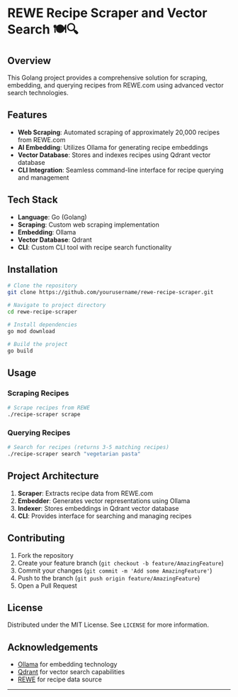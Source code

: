 # REWE Recipe Scraper and Vector Search 🍽️🔍

## Overview

This Golang project provides a comprehensive solution for scraping, embedding, and querying recipes from REWE.com using advanced vector search technologies.

## Features

- **Web Scraping**: Automated scraping of approximately 20,000 recipes from REWE.com
- **AI Embedding**: Utilizes Ollama for generating recipe embeddings
- **Vector Database**: Stores and indexes recipes using Qdrant vector database
- **CLI Integration**: Seamless command-line interface for recipe querying and management

## Tech Stack

- **Language**: Go (Golang)
- **Scraping**: Custom web scraping implementation
- **Embedding**: Ollama 
- **Vector Database**: Qdrant
- **CLI**: Custom CLI tool with recipe search functionality

## Installation

```bash
# Clone the repository
git clone https://github.com/yourusername/rewe-recipe-scraper.git

# Navigate to project directory
cd rewe-recipe-scraper

# Install dependencies
go mod download

# Build the project
go build
```

## Usage

### Scraping Recipes
```bash
# Scrape recipes from REWE
./recipe-scraper scrape
```

### Querying Recipes
```bash
# Search for recipes (returns 3-5 matching recipes)
./recipe-scraper search "vegetarian pasta"
```

## Project Architecture

1. **Scraper**: Extracts recipe data from REWE.com
2. **Embedder**: Generates vector representations using Ollama
3. **Indexer**: Stores embeddings in Qdrant vector database
4. **CLI**: Provides interface for searching and managing recipes

## Contributing

1. Fork the repository
2. Create your feature branch (`git checkout -b feature/AmazingFeature`)
3. Commit your changes (`git commit -m 'Add some AmazingFeature'`)
4. Push to the branch (`git push origin feature/AmazingFeature`)
5. Open a Pull Request

## License

Distributed under the MIT License. See `LICENSE` for more information.

## Acknowledgements

- [Ollama](https://ollama.ai/) for embedding technology
- [Qdrant](https://qdrant.tech/) for vector search capabilities
- [REWE](https://www.rewe.de/) for recipe data source

---
